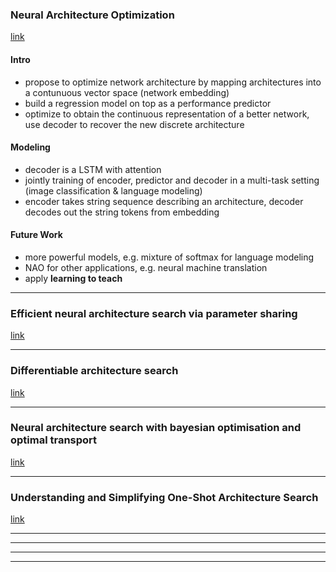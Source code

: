 ### Neural Architecture Optimization
[link](https://arxiv.org/pdf/1808.07233.pdf)

#### Intro 

- propose to optimize network architecture by mapping architectures into a contunuous vector space (network embedding)
- build a regression model on top as a performance predictor 
- optimize to obtain the continuous representation of a better network, use decoder to recover the new discrete architecture 

#### Modeling 

- decoder is a LSTM with attention 
- jointly training of encoder, predictor and decoder in a multi-task setting (image classification & language modeling)
- encoder takes string sequence describing an architecture, decoder decodes out the string tokens from embedding 

#### Future Work 

- more powerful models, e.g. mixture of softmax for language modeling 
- NAO for other applications, e.g. neural machine translation 
- apply **learning to teach**


<!--- *********************************************************************************************************************************************** --->
--- 

### Efficient neural architecture search via parameter sharing
[link](https://arxiv.org/pdf/1802.03268.pdf)



<!--- *********************************************************************************************************************************************** --->
--- 

###  Differentiable architecture search
[link](https://arxiv.org/pdf/1806.09055.pdf)



<!--- *********************************************************************************************************************************************** --->
--- 

### Neural architecture search with bayesian optimisation and optimal transport
[link](https://arxiv.org/pdf/1802.07191.pdf)



<!--- *********************************************************************************************************************************************** --->
--- 

### Understanding and Simplifying One-Shot Architecture Search
[link](http://proceedings.mlr.press/v80/bender18a/bender18a.pdf)




<!--- *********************************************************************************************************************************************** --->
--- 




<!--- *********************************************************************************************************************************************** --->
--- 





<!--- *********************************************************************************************************************************************** --->
--- 




<!--- *********************************************************************************************************************************************** --->
--- 